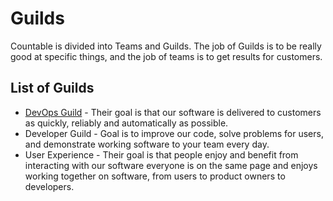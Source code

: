# Guilds

Countable is divided into Teams and Guilds. The job of Guilds is to be really good at specific things, and the job of teams is to get results for customers.

## List of Guilds

  * [DevOps Guild](product/engineering/DEVOPS.md) - Their goal is that our software is delivered to customers as quickly, reliably and automatically as possible.
  * Developer Guild - Goal is to improve our code, solve problems for users, and demonstrate working software to your team every day.
  * User Experience - Their goal is that people enjoy and benefit from interacting with our software everyone is on the same page and enjoys working together on software, from users to product owners to developers.
